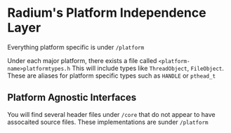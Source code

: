 # Radium's Platform Independence Layer

Everything platform specific is under `/platform`

Under each major platform, there exists a file called `<platform-name>platformtypes.h`
This will include types like `ThreadObject`, `FileObject`. These are aliases for platform specific types such as `HANDLE` or `pthead_t`

## Platform Agnostic Interfaces

You will find several header files under `/core` that do not appear to have assocaited source files. These implementations are sunder `/platform`


